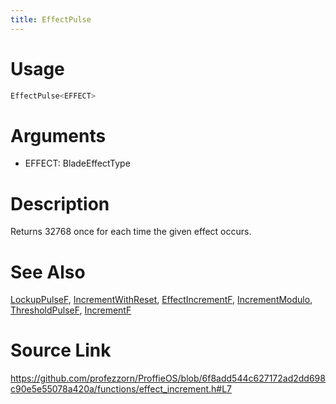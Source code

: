 ```yaml
---
title: EffectPulse
---
```


# Usage
```cpp
EffectPulse<EFFECT>
```

# Arguments
 * EFFECT: BladeEffectType

# Description
Returns 32768 once for each time the given effect occurs.

# See Also
[LockupPulseF](/config/functions/LockupPulseF.html), [IncrementWithReset](/config/functions/IncrementWithReset.html), [EffectIncrementF](/config/functions/EffectIncrementF.html), [IncrementModulo](/config/functions/IncrementModulo.html), [ThresholdPulseF](/config/functions/ThresholdPulseF.html), [IncrementF](/config/functions/IncrementF.html)

# Source Link
https://github.com/profezzorn/ProffieOS/blob/6f8add544c627172ad2dd698c90e5e55078a420a/functions/effect_increment.h#L7

